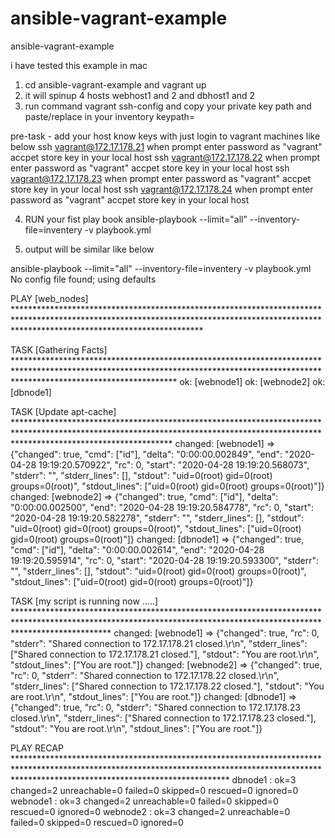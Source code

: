 # ansible-vagrant-example
ansible-vagrant-example

i have tested this example in mac 
1. cd ansible-vagrant-example and vagrant up 
2. it will spinup 4 hosts webhost1 and 2 and dbhost1 and 2 
3. run command vagrant ssh-config and copy your private key path  and paste/replace in your inventory keypath=

pre-task -  add your host know keys with just login to vagrant machines like below 
ssh vagrant@172.17.178.21   when prompt enter password as "vagrant" accpet store key in your local host
ssh vagrant@172.17.178.22   when prompt enter password as "vagrant" accpet store key in your local host
ssh vagrant@172.17.178.23   when prompt enter password as "vagrant" accpet store key in your local host
ssh vagrant@172.17.178.24   when prompt enter password as "vagrant" accpet store key in your local host

4. RUN your fist play book 
 ansible-playbook --limit="all" --inventory-file=inventery -v playbook.yml
 
 
5. output will be similar like below 

ansible-playbook --limit="all" --inventory-file=inventery -v playbook.yml                                                    
No config file found; using defaults

PLAY [web_nodes] ******************************************************************************************************************************************************************************************

TASK [Gathering Facts] ************************************************************************************************************************************************************************************
ok: [webnode1]
ok: [webnode2]
ok: [dbnode1]

TASK [Update apt-cache] ***********************************************************************************************************************************************************************************
changed: [webnode1] => {"changed": true, "cmd": ["id"], "delta": "0:00:00.002849", "end": "2020-04-28 19:19:20.570922", "rc": 0, "start": "2020-04-28 19:19:20.568073", "stderr": "", "stderr_lines": [], "stdout": "uid=0(root) gid=0(root) groups=0(root)", "stdout_lines": ["uid=0(root) gid=0(root) groups=0(root)"]}
changed: [webnode2] => {"changed": true, "cmd": ["id"], "delta": "0:00:00.002500", "end": "2020-04-28 19:19:20.584778", "rc": 0, "start": "2020-04-28 19:19:20.582278", "stderr": "", "stderr_lines": [], "stdout": "uid=0(root) gid=0(root) groups=0(root)", "stdout_lines": ["uid=0(root) gid=0(root) groups=0(root)"]}
changed: [dbnode1] => {"changed": true, "cmd": ["id"], "delta": "0:00:00.002614", "end": "2020-04-28 19:19:20.595914", "rc": 0, "start": "2020-04-28 19:19:20.593300", "stderr": "", "stderr_lines": [], "stdout": "uid=0(root) gid=0(root) groups=0(root)", "stdout_lines": ["uid=0(root) gid=0(root) groups=0(root)"]}

TASK [my script is running now .....] *********************************************************************************************************************************************************************
changed: [webnode1] => {"changed": true, "rc": 0, "stderr": "Shared connection to 172.17.178.21 closed.\r\n", "stderr_lines": ["Shared connection to 172.17.178.21 closed."], "stdout": "You are root.\r\n", "stdout_lines": ["You are root."]}
changed: [webnode2] => {"changed": true, "rc": 0, "stderr": "Shared connection to 172.17.178.22 closed.\r\n", "stderr_lines": ["Shared connection to 172.17.178.22 closed."], "stdout": "You are root.\r\n", "stdout_lines": ["You are root."]}
changed: [dbnode1] => {"changed": true, "rc": 0, "stderr": "Shared connection to 172.17.178.23 closed.\r\n", "stderr_lines": ["Shared connection to 172.17.178.23 closed."], "stdout": "You are root.\r\n", "stdout_lines": ["You are root."]}

PLAY RECAP ************************************************************************************************************************************************************************************************
dbnode1                    : ok=3    changed=2    unreachable=0    failed=0    skipped=0    rescued=0    ignored=0
webnode1                   : ok=3    changed=2    unreachable=0    failed=0    skipped=0    rescued=0    ignored=0
webnode2                   : ok=3    changed=2    unreachable=0    failed=0    skipped=0    rescued=0    ignored=0


